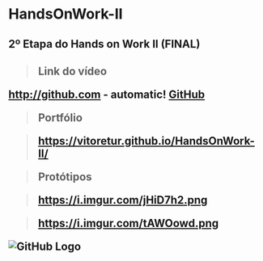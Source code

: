 # HandsOnWork-II
<h2>2º Etapa do Hands on Work II (FINAL)<h2>
  
>Link do vídeo
  
http://github.com - automatic!
[GitHub](http://github.com)
  
> Portfólio

>https://vitoretur.github.io/HandsOnWork-II/

> Protótipos
  
> https://i.imgur.com/jHiD7h2.png
  
> https://i.imgur.com/tAWOowd.png
  
![GitHub Logo](https://i.imgur.com/jHiD7h2.png )

